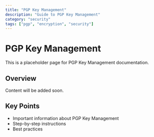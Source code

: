 ```yaml
---
title: "PGP Key Management"
description: "Guide to PGP Key Management"
category: "security"
tags: ["pgp", "encryption", "security"]
---
```


# PGP Key Management

This is a placeholder page for PGP Key Management documentation.

## Overview

Content will be added soon.

## Key Points

- Important information about PGP Key Management
- Step-by-step instructions
- Best practices
